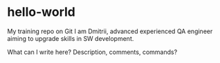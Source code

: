 # hello-world
My training repo on Git
I am Dmitrii, advanced experienced QA engineer aiming to upgrade skills in SW development.

What can I write here? Description, comments, commands?
